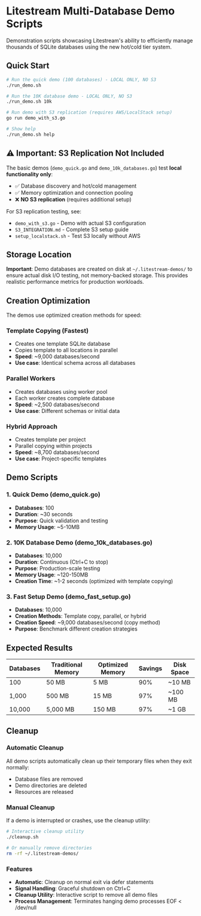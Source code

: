 # Litestream Multi-Database Demo Scripts

Demonstration scripts showcasing Litestream's ability to efficiently manage thousands of SQLite databases using the new hot/cold tier system.

## Quick Start

```bash
# Run the quick demo (100 databases) - LOCAL ONLY, NO S3
./run_demo.sh

# Run the 10K database demo - LOCAL ONLY, NO S3
./run_demo.sh 10k

# Run demo with S3 replication (requires AWS/LocalStack setup)
go run demo_with_s3.go

# Show help
./run_demo.sh help
```

## ⚠️ Important: S3 Replication Not Included

The basic demos (`demo_quick.go` and `demo_10k_databases.go`) test **local functionality only**:
- ✅ Database discovery and hot/cold management
- ✅ Memory optimization and connection pooling
- ❌ **NO S3 replication** (requires additional setup)

For S3 replication testing, see:
- `demo_with_s3.go` - Demo with actual S3 configuration
- `S3_INTEGRATION.md` - Complete S3 setup guide
- `setup_localstack.sh` - Test S3 locally without AWS

## Storage Location

**Important**: Demo databases are created on disk at `~/.litestream-demos/` to ensure actual disk I/O testing, not memory-backed storage. This provides realistic performance metrics for production workloads.

## Creation Optimization

The demos use optimized creation methods for speed:

### Template Copying (Fastest)
- Creates one template SQLite database
- Copies template to all locations in parallel
- **Speed**: ~9,000 databases/second
- **Use case**: Identical schema across all databases

### Parallel Workers
- Creates databases using worker pool
- Each worker creates complete database
- **Speed**: ~2,500 databases/second
- **Use case**: Different schemas or initial data

### Hybrid Approach
- Creates template per project
- Parallel copying within projects
- **Speed**: ~8,700 databases/second
- **Use case**: Project-specific templates

## Demo Scripts

### 1. Quick Demo (demo_quick.go)
- **Databases**: 100
- **Duration**: ~30 seconds
- **Purpose**: Quick validation and testing
- **Memory Usage**: ~5-10MB

### 2. 10K Database Demo (demo_10k_databases.go)
- **Databases**: 10,000
- **Duration**: Continuous (Ctrl+C to stop)
- **Purpose**: Production-scale testing
- **Memory Usage**: ~120-150MB
- **Creation Time**: ~1-2 seconds (optimized with template copying)

### 3. Fast Setup Demo (demo_fast_setup.go)
- **Databases**: 10,000
- **Creation Methods**: Template copy, parallel, or hybrid
- **Creation Speed**: ~9,000 databases/second (copy method)
- **Purpose**: Benchmark different creation strategies

## Expected Results

| Databases | Traditional Memory | Optimized Memory | Savings | Disk Space |
|-----------|-------------------|------------------|---------|------------|
| 100       | 50 MB            | 5 MB             | 90%     | ~10 MB     |
| 1,000     | 500 MB           | 15 MB            | 97%     | ~100 MB    |
| 10,000    | 5,000 MB         | 150 MB           | 97%     | ~1 GB      |

## Cleanup

### Automatic Cleanup
All demo scripts automatically clean up their temporary files when they exit normally:
- Database files are removed
- Demo directories are deleted
- Resources are released

### Manual Cleanup
If a demo is interrupted or crashes, use the cleanup utility:

```bash
# Interactive cleanup utility
./cleanup.sh

# Or manually remove directories
rm -rf ~/.litestream-demos/
```

### Features
- **Automatic**: Cleanup on normal exit via defer statements
- **Signal Handling**: Graceful shutdown on Ctrl+C
- **Cleanup Utility**: Interactive script to remove all demo files
- **Process Management**: Terminates hanging demo processes
EOF < /dev/null